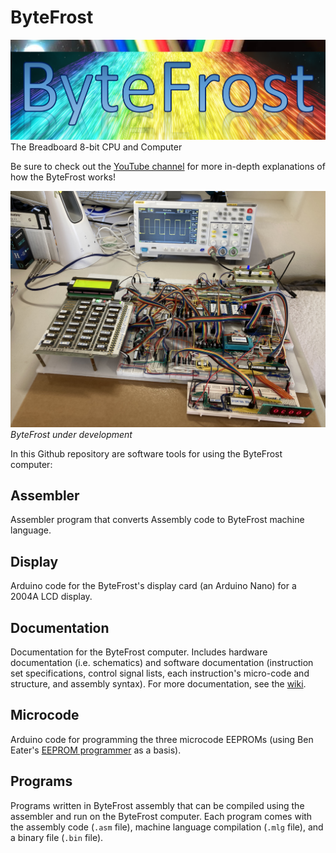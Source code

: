 # ByteFrost 
![ByteFrost Logo](Logo.png)
The Breadboard 8-bit CPU and Computer

Be sure to check out the [YouTube channel](https://www.youtube.com/@bytefrost) for more in-depth explanations of how the ByteFrost works!

![ByteFrost Under Development](ByteFrost.jpg)
*ByteFrost under development*

In this Github repository are software tools for using the ByteFrost computer:

## Assembler
Assembler program that converts Assembly code to ByteFrost machine language.

## Display
Arduino code for the ByteFrost's display card (an Arduino Nano) for a 2004A LCD display.

## Documentation
Documentation for the ByteFrost computer. Includes hardware documentation (i.e. schematics) and software documentation (instruction set specifications, control signal lists, each instruction's micro-code and structure, and assembly syntax). For more documentation, see the [wiki](https://github.com/gilkeidar/ByteFrost/wiki).

## Microcode
Arduino code for programming the three microcode EEPROMs (using Ben Eater's [EEPROM programmer](https://github.com/beneater/eeprom-programmer/blob/master/eeprom-programmer/eeprom-programmer.ino) as a basis).

## Programs
Programs written in ByteFrost assembly that can be compiled using the assembler and run on the ByteFrost computer. Each program comes with the assembly code (`.asm` file), machine language compilation (`.mlg` file), and a binary file (`.bin` file).
